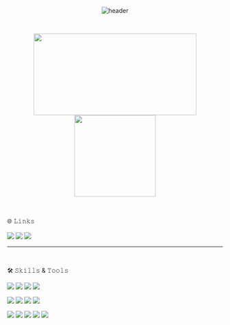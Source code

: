 <div align="center">

  
![header](https://capsule-render.vercel.app/api?type=waving&color=gradient&height=200&section=header&text=📸YAN&fontSize=60&fontColor=ffffff&fontAlign=80)

<br>
  
<a href="https://solved.ac/profile/lache9688"><img height=190 width=380 align="center" src="http://mazassumnida.wtf/api/v2/generate_badge?boj=lache9688" /></a>
<a href="https://github.com/YAN9688?tab=repositories"><img height=190 align="center" src="https://github-readme-stats.vercel.app/api/top-langs?username=YAN9688&layout=compact&langs_count=8&card_width=285" /></a>


</div>

<br>
<br>
🌐 𝙻𝚒𝚗𝚔𝚜
<br>
<br>
<a href="https://instagram.com/yan_dong9"> <img src="https://img.shields.io/badge/instagram-E4405F?style=for-the-badge&logo=instagram&logoColor=white"></a> 
<a href="https://blog.naver.com/yan_don"> <img src="https://img.shields.io/badge/blog-03C75A?style=for-the-badge&logo=naver&logoColor=white"></a> 
<a href="https://yandong.tistory.com/"> <img src="https://img.shields.io/badge/TISTORY-FF5747?style=for-the-badge&logo=tistory&logoColor=white"></a>
<hr>

<br>

🛠 𝚂𝚔𝚒𝚕𝚕𝚜 & 𝚃𝚘𝚘𝚕𝚜
<!-- <img src="https://img.shields.io/badge/JAVA-007396?style=for-the-badge&logo=java&logoColor=white"> -->

<img src="https://img.shields.io/badge/JAVA-007396?style=for-the-badge&logo=java&logoColor=white"> <img src="https://img.shields.io/badge/Spring-6DB33F?style=for-the-badge&logo=spring&logoColor=white"> <img src="https://img.shields.io/badge/Spring Boot-6DB33F?style=for-the-badge&logo=springboot&logoColor=white"> <img src="https://img.shields.io/badge/Python-3776AB?style=for-the-badge&logo=python&logoColor=white"> 

<img src="https://img.shields.io/badge/JavaScript-F7DF1E?style=for-the-badge&logo=javascript&logoColor=white"> <img src="https://img.shields.io/badge/HTML5-E34F26?style=for-the-badge&logo=html5&logoColor=white"> <img src="https://img.shields.io/badge/CSS3-1572B6?style=for-the-badge&logo=css3&logoColor=white"> <img src="https://img.shields.io/badge/BootStrap-7952B3?style=for-the-badge&logo=bootstrap&logoColor=white"> 

<img src="https://img.shields.io/badge/Eclipse IDE-2C2255?style=for-the-badge&logo=eclipseide&logoColor=white"> <img src="https://img.shields.io/badge/VS Code-007ACC?style=for-the-badge&logo=visualstudiocode&logoColor=white"> <img src="https://img.shields.io/badge/Jupyter-F37626?style=for-the-badge&logo=jupyter&logoColor=white"> <img src="https://img.shields.io/badge/Github-181717?style=for-the-badge&logo=github&logoColor=white"> <img src="https://img.shields.io/badge/GitLab-FC6D26?style=for-the-badge&logo=gitlab&logoColor=white"> 


<br>

